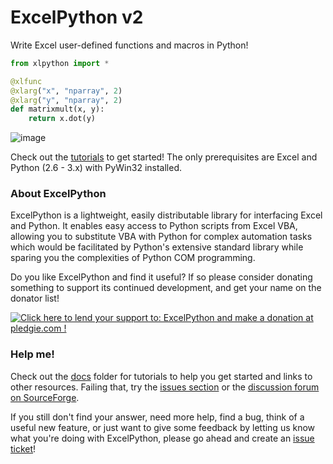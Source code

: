 # ExcelPython v2

Write Excel user-defined functions and macros in Python!

```python
from xlpython import *

@xlfunc
@xlarg("x", "nparray", 2)
@xlarg("y", "nparray", 2)
def matrixmult(x, y):
    return x.dot(y)
```

![image](https://cloud.githubusercontent.com/assets/5197585/3907706/6c3a2cea-22fd-11e4-812f-41c814d1cc54.png)

Check out the [tutorials](docs/) to get started! The only prerequisites are Excel and Python (2.6 - 3.x) with PyWin32 installed.

### About ExcelPython

ExcelPython is a lightweight, easily distributable library for interfacing Excel and Python. It enables easy access to Python scripts from Excel VBA, allowing you to substitute VBA with Python for complex automation tasks which would be facilitated by Python's extensive standard library while sparing you the complexities of Python COM programming.

Do you like ExcelPython and find it useful? If so please consider donating something to support its continued development, and get your name on the donator list!

<a href='https://pledgie.com/campaigns/26772'><img alt='Click here to lend your support to: ExcelPython and make a donation at pledgie.com !' src='https://pledgie.com/campaigns/26772.png?skin_name=chrome' border='0' ></a>

### Help me!

Check out the [docs](docs/) folder for tutorials to help you get started and links to other resources. Failing that, try the [issues section](https://github.com/ericremoreynolds/excelpython/issues?q=) or the [discussion forum on SourceForge](https://sourceforge.net/p/excelpython/discussion/general/).

If you still don't find your answer, need more help, find a bug, think of a useful new feature, or just want to give some feedback by letting us know what you're doing with ExcelPython, please go ahead and create an [issue ticket](https://github.com/ericremoreynolds/excelpython/issues/new)!
